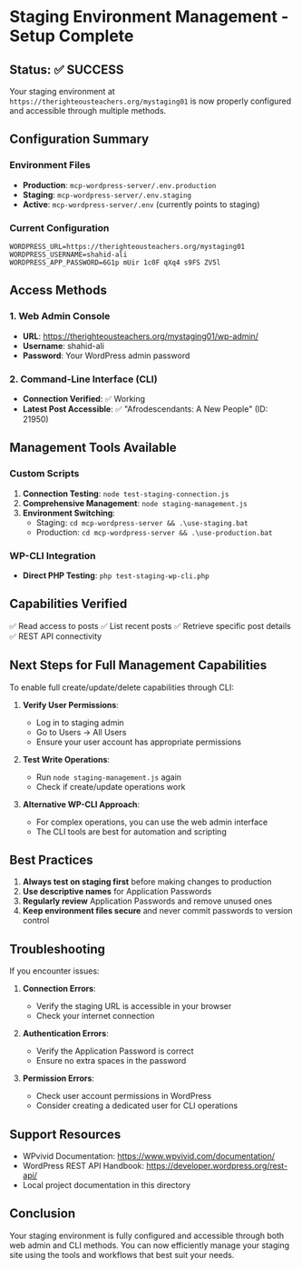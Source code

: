 # Staging Environment Management - Setup Complete

## Status: ✅ SUCCESS

Your staging environment at `https://therighteousteachers.org/mystaging01` is now properly configured and accessible through multiple methods.

## Configuration Summary

### Environment Files
- **Production**: `mcp-wordpress-server/.env.production`
- **Staging**: `mcp-wordpress-server/.env.staging`
- **Active**: `mcp-wordpress-server/.env` (currently points to staging)

### Current Configuration
```
WORDPRESS_URL=https://therighteousteachers.org/mystaging01
WORDPRESS_USERNAME=shahid-ali
WORDPRESS_APP_PASSWORD=6G1p mUir 1c0F qXq4 s9FS ZV5l
```

## Access Methods

### 1. Web Admin Console
- **URL**: https://therighteousteachers.org/mystaging01/wp-admin/
- **Username**: shahid-ali
- **Password**: Your WordPress admin password

### 2. Command-Line Interface (CLI)
- **Connection Verified**: ✅ Working
- **Latest Post Accessible**: ✅ "Afrodescendants: A New People" (ID: 21950)

## Management Tools Available

### Custom Scripts
1. **Connection Testing**: `node test-staging-connection.js`
2. **Comprehensive Management**: `node staging-management.js`
3. **Environment Switching**: 
   - Staging: `cd mcp-wordpress-server && .\use-staging.bat`
   - Production: `cd mcp-wordpress-server && .\use-production.bat`

### WP-CLI Integration
- **Direct PHP Testing**: `php test-staging-wp-cli.php`

## Capabilities Verified

✅ Read access to posts
✅ List recent posts
✅ Retrieve specific post details
✅ REST API connectivity

## Next Steps for Full Management Capabilities

To enable full create/update/delete capabilities through CLI:

1. **Verify User Permissions**:
   - Log in to staging admin
   - Go to Users → All Users
   - Ensure your user account has appropriate permissions

2. **Test Write Operations**:
   - Run `node staging-management.js` again
   - Check if create/update operations work

3. **Alternative WP-CLI Approach**:
   - For complex operations, you can use the web admin interface
   - The CLI tools are best for automation and scripting

## Best Practices

1. **Always test on staging first** before making changes to production
2. **Use descriptive names** for Application Passwords
3. **Regularly review** Application Passwords and remove unused ones
4. **Keep environment files secure** and never commit passwords to version control

## Troubleshooting

If you encounter issues:

1. **Connection Errors**:
   - Verify the staging URL is accessible in your browser
   - Check your internet connection

2. **Authentication Errors**:
   - Verify the Application Password is correct
   - Ensure no extra spaces in the password

3. **Permission Errors**:
   - Check user account permissions in WordPress
   - Consider creating a dedicated user for CLI operations

## Support Resources

- WPvivid Documentation: https://www.wpvivid.com/documentation/
- WordPress REST API Handbook: https://developer.wordpress.org/rest-api/
- Local project documentation in this directory

## Conclusion

Your staging environment is fully configured and accessible through both web admin and CLI methods. You can now efficiently manage your staging site using the tools and workflows that best suit your needs.
